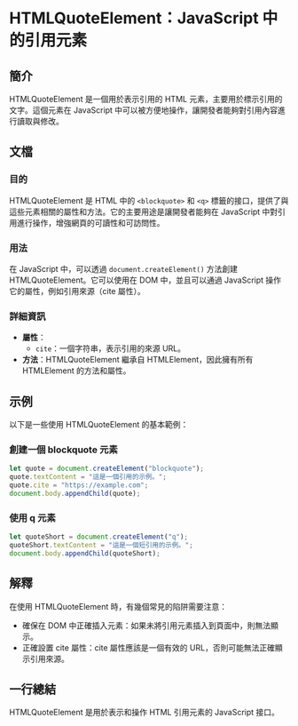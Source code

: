 <!--
Meta Description: # HTMLQuoteElement：JavaScript 中的引用元素 ## 簡介 HTMLQuoteElement 是一個用於表示引用的 HTML 元素，主要用於標示引用的文字。這個元素在 JavaScript 中可以被方便地操作，讓開發者能夠對引用內容進行讀取與修改。 ## 文檔 ### 目的...
Meta Keywords: htmlquoteelement, javascript, document, cite, quote
-->

# HTMLQuoteElement：JavaScript 中的引用元素

## 簡介
HTMLQuoteElement 是一個用於表示引用的 HTML 元素，主要用於標示引用的文字。這個元素在 JavaScript 中可以被方便地操作，讓開發者能夠對引用內容進行讀取與修改。

## 文檔
### 目的
HTMLQuoteElement 是 HTML 中的 `<blockquote>` 和 `<q>` 標籤的接口，提供了與這些元素相關的屬性和方法。它的主要用途是讓開發者能夠在 JavaScript 中對引用進行操作，增強網頁的可讀性和可訪問性。

### 用法
在 JavaScript 中，可以透過 `document.createElement()` 方法創建 HTMLQuoteElement。它可以使用在 DOM 中，並且可以通過 JavaScript 操作它的屬性，例如引用來源（cite 屬性）。

### 詳細資訊
- **屬性**：
  - `cite`：一個字符串，表示引用的來源 URL。
- **方法**：HTMLQuoteElement 繼承自 HTMLElement，因此擁有所有 HTMLElement 的方法和屬性。

## 示例
以下是一些使用 HTMLQuoteElement 的基本範例：

### 創建一個 blockquote 元素
```javascript
let quote = document.createElement("blockquote");
quote.textContent = "這是一個引用的示例。";
quote.cite = "https://example.com";
document.body.appendChild(quote);
```

### 使用 q 元素
```javascript
let quoteShort = document.createElement("q");
quoteShort.textContent = "這是一個短引用的示例。";
document.body.appendChild(quoteShort);
```

## 解釋
在使用 HTMLQuoteElement 時，有幾個常見的陷阱需要注意：
- 確保在 DOM 中正確插入元素：如果未將引用元素插入到頁面中，則無法顯示。
- 正確設置 cite 屬性：cite 屬性應該是一個有效的 URL，否則可能無法正確顯示引用來源。

## 一行總結
HTMLQuoteElement 是用於表示和操作 HTML 引用元素的 JavaScript 接口。